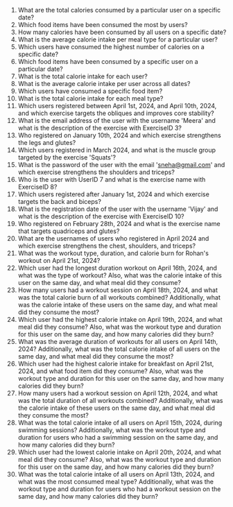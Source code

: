 1. What are the total calories consumed by a particular user on a specific date?
2. Which food items have been consumed the most by users?
3. How many calories have been consumed by all users on a specific date?
4. What is the average calorie intake per meal type for a particular user?
5. Which users have consumed the highest number of calories on a specific date?
6. Which food items have been consumed by a specific user on a particular date?
7. What is the total calorie intake for each user?
8. What is the average calorie intake per user across all dates?
9. Which users have consumed a specific food item?
10. What is the total calorie intake for each meal type?
11. Which users registered between April 1st, 2024, and April 10th, 2024, and which exercise targets the obliques and improves core stability?
12. What is the email address of the user with the username 'Meera' and what is the description of the exercise with ExerciseID 3?
13. Who registered on January 10th, 2024 and which exercise strengthens the legs and glutes?
14. Which users registered in March 2024, and what is the muscle group targeted by the exercise 'Squats'?
15. What is the password of the user with the email 'sneha@gmail.com' and which exercise strengthens the shoulders and triceps?
16. Who is the user with UserID 7 and what is the exercise name with ExerciseID 8?
17. Which users registered after January 1st, 2024 and which exercise targets the back and biceps?
18. What is the registration date of the user with the username 'Vijay' and what is the description of the exercise with ExerciseID 10?
19. Who registered on February 28th, 2024 and what is the exercise name that targets quadriceps and glutes?
20. What are the usernames of users who registered in April 2024 and which exercise strengthens the chest, shoulders, and triceps?
21. What was the workout type, duration, and calorie burn for Rohan's workout on April 21st, 2024?
22. Which user had the longest duration workout on April 16th, 2024, and what was the type of workout? Also, what was the calorie intake of this user on the same day, and what meal did they consume?
23. How many users had a workout session on April 18th, 2024, and what was the total calorie burn of all workouts combined? Additionally, what was the calorie intake of these users on the same day, and what meal did they consume the most?
24. Which user had the highest calorie intake on April 19th, 2024, and what meal did they consume? Also, what was the workout type and duration for this user on the same day, and how many calories did they burn?
25. What was the average duration of workouts for all users on April 14th, 2024? Additionally, what was the total calorie intake of all users on the same day, and what meal did they consume the most?
26. Which user had the highest calorie intake for breakfast on April 21st, 2024, and what food item did they consume? Also, what was the workout type and duration for this user on the same day, and how many calories did they burn?
27. How many users had a workout session on April 12th, 2024, and what was the total duration of all workouts combined? Additionally, what was the calorie intake of these users on the same day, and what meal did they consume the most?
28. What was the total calorie intake of all users on April 15th, 2024, during swimming sessions? Additionally, what was the workout type and duration for users who had a swimming session on the same day, and how many calories did they burn?
29. Which user had the lowest calorie intake on April 20th, 2024, and what meal did they consume? Also, what was the workout type and duration for this user on the same day, and how many calories did they burn?
30. What was the total calorie intake of all users on April 13th, 2024, and what was the most consumed meal type? Additionally, what was the workout type and duration for users who had a workout session on the same day, and how many calories did they burn?
